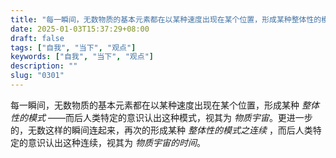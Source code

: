 ```yaml
---
title: "每一瞬间，无数物质的基本元素都在以某种速度出现在某个位置，形成某种整体性的模式——而后人类特定的意识认出这种模式，视其为物质宇宙。"
date: 2025-01-03T15:37:29+08:00
draft: false
tags: ["自我", "当下", "观点"]
keywords: ["自我", "当下", "观点"]
description: ""
slug: "0301"
---
```


每一瞬间，无数物质的基本元素都在以某种速度出现在某个位置，形成某种 *整体性的模式* ——而后人类特定的意识认出这种模式，视其为 *物质宇宙*。更进一步的，无数这样的瞬间连起来，再次的形成某种 *整体性的模式之连续* ，而后人类特定的意识认出这种连续，视其为 *物质宇宙的时间*。